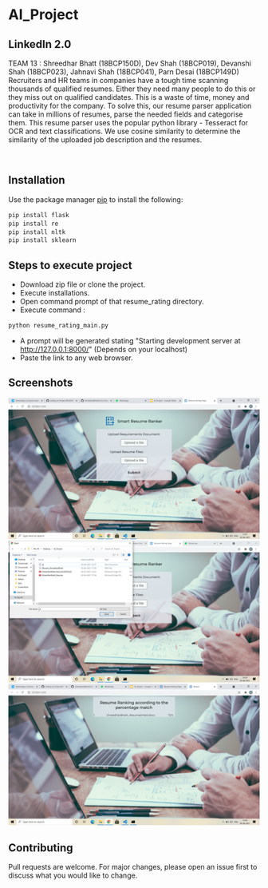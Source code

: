 # AI_Project
## LinkedIn 2.0

TEAM 13 :
Shreedhar Bhatt (18BCP150D),
Dev Shah (18BCP019),
Devanshi Shah (18BCP023),
Jahnavi Shah (18BCP041),
Parn Desai (18BCP149D)<br>
Recruiters and HR teams in companies have a tough time scanning thousands of qualified resumes. Either they need many people to do this or they miss out on qualified candidates. This is a waste of time, money and productivity for the company.
To solve this, our resume parser application can take in millions of resumes, parse the needed fields and categorise them. This resume parser uses the popular python library - Tesseract for OCR and text classifications. We use cosine similarity to determine the similarity of the uploaded job description and the resumes.


<br>

## Installation
Use the package manager [pip](https://pip.pypa.io/en/stable/) to install the following:

```bash
pip install flask
pip install re
pip install nltk
pip install sklearn
```


## Steps to execute project
- Download zip file or clone the project.<br>
- Execute installations.<br>
- Open command prompt of that resume_rating directory.<br>
- Execute command :
```bash
python resume_rating_main.py
```
- A prompt will be generated stating "Starting development server at http://127.0.0.1:8000/" (Depends on your localhost)<br>
- Paste the link to any web browser.

## Screenshots
![](images/Screenshot%20(154).png)
![](images/Screenshot%20(152).png)
![](images/Screenshot%20(156).png)

## Contributing
Pull requests are welcome. For major changes, please open an issue first to discuss what you would like to change.
